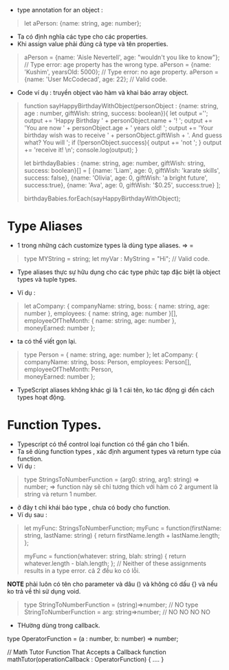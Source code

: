 - type annotation for an object :

>   let aPerson: {name: string, age: number};

- Ta có định nghĩa các type cho các properties.
- Khi assign value phải đúng cả type và tên properties.

>   aPerson = {name: 'Aisle Nevertell', age: "wouldn't you like to know"}; // Type error: age property has the wrong type.
>   aPerson = {name: 'Kushim', yearsOld: 5000}; // Type error: no age property. 
>   aPerson = {name: 'User McCodecad', age: 22}; // Valid code. 

- Code ví dụ : truyền object vào hàm và khai báo array object.
>   function sayHappyBirthdayWithObject(personObject : {name: string, age : number, giftWish: string, success: boolean}){
>     let output ='';
>     output += 'Happy Birthday '
>            + personObject.name + '! ';
>     output += 'You are now ' 
>            + personObject.age + ' years old! ';
>     output += 'Your birthday wish was to receive ' 
>            + personObject.giftWish 
>            + '. And guess what? You will ';
>     if (!personObject.success){
>       output += 'not ';
>     }
>     output += 'receive it! \n';
>     console.log(output);
>   }
>   
>   let birthdayBabies : {name: string, age: number, giftWish: string, success: boolean}[] = [
>     {name: 'Liam', age: 0, giftWish: 'karate skills', success: false}, 
>     {name: 'Olivia', age: 0, giftWish: 'a bright future', success:true}, 
>     {name: 'Ava', age: 0, giftWish: '$0.25', success:true}
>   ]; 
>   
>   birthdayBabies.forEach(sayHappyBirthdayWithObject);

# Type Aliases
- 1 trong những cách customize types là dùng type aliases.
=> <alias name> = <type>

>   type MYString = string;
>   let myVar : MyString = "Hi"; // Valid code.

- Type aliases thực sự hữu dụng cho các type phức tạp đặc biệt là object types và tuple types. 

* Ví dụ :

>   let aCompany: { 
>     companyName: string, 
>     boss: { name: string, age: number }, 
>     employees: { name: string, age: number }[], 
>     employeeOfTheMonth: { name: string, age: number },  
>     moneyEarned: number
>   };

- ta có thể viết gọn lại.

>   type Person = { name: string, age: number };
>   let aCompany: {
>     companyName: string, 
>     boss: Person, 
>     employees: Person[], 
>     employeeOfTheMonth: Person,  
>     moneyEarned: number
>   };

- TypeScript aliases không khác gì là 1 cái tên, ko tác động gì đến cách types hoạt động.

# Function Types.
- Typescript có thể control loại function có thể gán cho 1 biến.
- Ta sẽ dùng function types , xác định argument types và return type của function.
- Ví dụ :

>   type StringsToNumberFunction = (arg0: string, arg1: string) => number;
=> function này sẽ chỉ tương thích với hàm có 2 argument là string và return 1 number.

- ở đây t chỉ khái báo type , chưa có body cho function.
- Ví dụ sau :

>   let myFunc: StringsToNumberFunction;
>   myFunc = function(firstName: string, lastName: string) {
>     return firstName.length + lastName.length;
>   };
>    
>   myFunc = function(whatever: string, blah: string) {
>     return whatever.length - blah.length;
>   };
>   // Neither of these assignments results in a type error. cả 2 đều ko có lỗi.

__NOTE__ phải luôn có tên cho parameter và dâu () và không có dấu {} và nếu ko trả về thì sử dụng void.

>   type StringToNumberFunction = (string)=>number; // NO
>   type StringToNumberFunction = arg: string=>number; // NO NO NO NO

- THường dùng trong callback.

type OperatorFunction  = (a : number, b: number) => number;

// Math Tutor Function That Accepts a Callback
function mathTutor(operationCallback : OperatorFunction) {
  ....
}